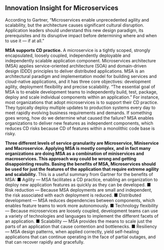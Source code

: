## **Innovation Insight for Microservices**

According to Gartner, “Microservices enable unprecedented agility and scalability, but the architecture causes significant cultural disruption. Application leaders should understand this new design paradigm, its prerequisites and its disruptive impact before determining where and when to use it — if at all.”

**MSA supports CD practice.**
A microservice is a tightly scoped, strongly encapsulated, loosely coupled, independently deployable and independently scalable application component. Microservices architecture (MSA) applies service-oriented architecture (SOA) and domain-driven design (DDD) principles to deliver distributed applications. MSA is an architectural paradigm and implementation model for building services and cloud-native applications, and it has three core objectives: development agility, deployment flexibility and precise scalability. “The essential goal of MSA is to enable development teams to independently build, test, package, deploy and scale individual components within an application.” For instance, most organizations that adopt microservices is to support their CD practice. They typically deploy multiple updates to production systems every day to meet rapidly evolving business requirements and demands. If something goes wrong, how do we determine what caused the failure? MSA enables organizations to deliver new features as independent components, which reduces CD risks because CD of features within a monolithic code base is risky.

**Three different levels of service granularity are Microservice, Miniservice and Macroservice. Applying MSA is mostly complex, and in fact many organizations are doing MSA as a combination of miniservices and macroservices. This approach way could be wrong and getting disappointing results. Basing the benefits of MSA, Microservices should be used for just the features of the application that require extreme agility and scalability.**
This is a useful summary from Gartner for the benefits of MSA:
■ Agility — MSA facilitates a CD practice, enabling an organization to deploy new application features as quickly as they can be developed.
■ Risk reduction — Because MSA deployments are small and independent, the risk associated with each deployment is reduced.
■ Distributed development — MSA reduces dependencies between components, which enables feature teams to work more autonomously.
■ Technology flexibility — Because microservices are loosely coupled, development teams can use a variety of technologies and languages to implement the different facets of an application.
■ Scalability — MSA provides the means to scale just the parts of an application that cause contention and bottlenecks.
■ Resiliency — MSA design patterns, when applied correctly, yield self-healing applications that can continue operating in the face of partial outages, and that can recover rapidly and gracefully.


